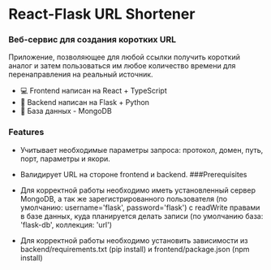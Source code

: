 # React-Flask URL Shortener
### Веб-сервис для создания коротких URL

Приложение, позволяющее для любой ссылки получить короткий аналог и затем пользоваться им любое количество времени для перенаправления на реальный источник.

- 💻 Frontend написан на React + TypeScript
- 🔨 Backend написан на Flask + Python
- 💾 База данных - MongoDB
### Features

- Учитывает необходимые параметры запроса: протокол, домен, путь, порт, параметры и якори.
- Валидирует URL на стороне frontend и backend.
###Prerequisites

- Для корректной работы необходимо иметь установленный сервер MongoDB, а так же зарегистрированного пользователя (по умолчанию: username='flask', password='flask') с readWrite правами в базе данных, куда планируется делать записи (по умолчанию база: 'flask-db', коллекция: 'url')
- Для корректной работы необходимо установить зависимости из backend/requirements.txt (pip install) и frontend/package.json (npm install)
